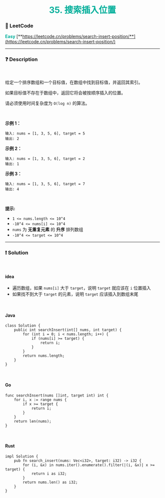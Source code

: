 <h1 style="text-align: center;"> <span style="color: #00AF9B;">35. 搜索插入位置</span> </h1>

### 🚀 LeetCode

<base target="_blank">

<span style="color: #00AF9B;">**Easy**</span> [**https://leetcode.cn/problems/search-insert-position/**](https://leetcode.cn/problems/search-insert-position/)

---

### ❓ Description

<br/>

给定一个排序数组和一个目标值，在数组中找到目标值，并返回其索引。

如果目标值不存在于数组中，返回它将会被按顺序插入的位置。

请必须使用时间复杂度为 `O(log n)` 的算法。

<br/>

**示例 1：**

```
输入: nums = [1, 3, 5, 6], target = 5
输出: 2
```

**示例 2：**

```
输入: nums = [1, 3, 5, 6], target = 2
输出: 1
```

**示例 3：**

```
输入: nums = [1, 3, 5, 6], target = 7
输出: 4
```

<br/>

**提示:**

* `1 <= nums.length <= 10^4`
* `-10^4 <= nums[i] <= 10^4`
* `nums` 为 **无重复元素** 的 **升序** 排列数组
* `-10^4 <= target <= 10^4`

---

### ❗ Solution

<br/>

#### idea

* 遍历数组，如果 `nums[i]` 大于 `target`，说明 `target` 就应该在 `i` 位置插入
* 如果找不到大于 `target` 的元素，说明 `target` 应该插入到数组末尾

<br/>

#### Java

```
class Solution {
    public int searchInsert(int[] nums, int target) {
        for (int i = 0; i < nums.length; i++) {
            if (nums[i] >= target) {
                return i;
            }
        }
        return nums.length;
    }
}
```

<br/>

#### Go

```
func searchInsert(nums []int, target int) int {
    for i, x := range nums {
        if x >= target {
            return i;
        }
    }
    return len(nums);
}
```

<br/>

#### Rust

```
impl Solution {
    pub fn search_insert(nums: Vec<i32>, target: i32) -> i32 {
        for (i, &x) in nums.iter().enumerate().filter(|(i, &x)| x >= target) {
            return i as i32;
        }
        return nums.len() as i32;
    }
}
```
